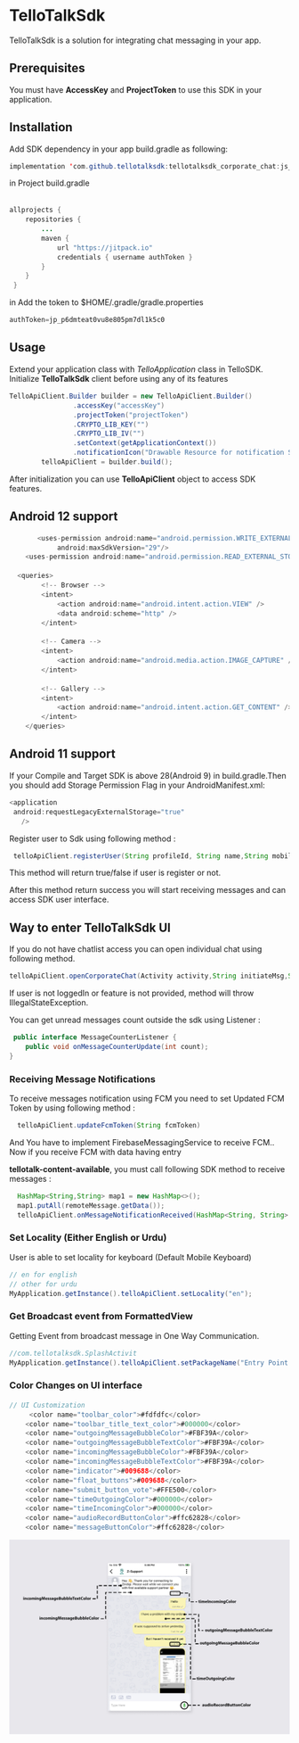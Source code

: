 

# TelloTalkSdk

TelloTalkSdk is a solution for integrating chat messaging in your app.

## Prerequisites
You must have **AccessKey** and **ProjectToken** to use this SDK in your application.

## Installation

Add SDK dependency in your app build.gradle as following:

```java
implementation 'com.github.tellotalksdk:tellotalksdk_corporate_chat:js_zindigi_2.1'
```
in Project build.gradle
```java

allprojects {
    repositories {
        ...
        maven {
            url "https://jitpack.io"
            credentials { username authToken }
        }
    }
 }
```

in Add the token to $HOME/.gradle/gradle.properties

```java
authToken=jp_p6dmteat0vu8e805pm7dl1k5c0
```


## Usage

Extend your application class with *TelloApplication* class in TelloSDK. Initialize **TelloTalkSdk** client before using any of its features

```java
TelloApiClient.Builder builder = new TelloApiClient.Builder()
                .accessKey("accessKey")
                .projectToken("projectToken")
                .CRYPTO_LIB_KEY("")
                .CRYPTO_LIB_IV("")
                .setContext(getApplicationContext())
                .notificationIcon("Drawable Resource for notification Small Icon");
        telloApiClient = builder.build();
```
 After initialization you can use **TelloApiClient** object to access SDK features.

 ## Android 12 support

```java
       <uses-permission android:name="android.permission.WRITE_EXTERNAL_STORAGE"
            android:maxSdkVersion="29"/>
    <uses-permission android:name="android.permission.READ_EXTERNAL_STORAGE" />

  <queries>
        <!-- Browser -->
        <intent>
            <action android:name="android.intent.action.VIEW" />
            <data android:scheme="http" />
        </intent>

        <!-- Camera -->
        <intent>
            <action android:name="android.media.action.IMAGE_CAPTURE" />
        </intent>

        <!-- Gallery -->
        <intent>
            <action android:name="android.intent.action.GET_CONTENT" />
        </intent>
    </queries>


```

## Android 11 support

If your Compile and Target SDK is above 28(Android 9) in build.gradle.Then you should add Storage Permission Flag in your AndroidManifest.xml:
```java
<application
 android:requestLegacyExternalStorage="true"
   />
```
Register user to Sdk using following method :
```java
 telloApiClient.registerUser(String profileId, String name,String mobileNumber,String customerType, OnSuccessListener<Boolean> listener)
```
This method will return true/false if user is register or not. 


After this method return success you will start receiving messages and can access SDK user interface.

## Way to enter TelloTalkSdk UI

If you do not have chatlist access you can open individual chat using following method.
 ```java
 telloApiClient.openCorporateChat(Activity activity,String initiateMsg,String customData)
```
If user is not loggedIn or feature is not provided, method will throw IllegalStateException.

You can get unread messages count outside the sdk using Listener :
```java
 public interface MessageCounterListener {
    public void onMessageCounterUpdate(int count);
}
```
### Receiving Message Notifications
To receive messages notification using FCM you need to set Updated FCM Token by using following method :
```java
  telloApiClient.updateFcmToken(String fcmToken)
```

And You have to implement FirebaseMessagingService to receive FCM.. Now if you receive FCM with data having entry

**tellotalk-content-available**, you must call following SDK method to receive messages :
```java
  HashMap<String,String> map1 = new HashMap<>();
  map1.putAll(remoteMessage.getData());
  telloApiClient.onMessageNotificationReceived(HashMap<String, String> mapID)
```

### Set Locality (Either English or Urdu)
User is able to set locality for keyboard (Default Mobile Keyboard)
```java
// en for english
// other for urdu
MyApplication.getInstance().telloApiClient.setLocality("en");
```

### Get Broadcast event from FormattedView
Getting Event from broadcast message in One Way Communication.
```java
//com.tellotalksdk.SplashActivit
MyApplication.getInstance().telloApiClient.setPackageName("Entry Point of application");
```

### Color Changes on UI interface

```java
// UI Customization
     <color name="toolbar_color">#fdfdfc</color>
    <color name="toolbar_title_text_color">#000000</color>
    <color name="outgoingMessageBubbleColor">#FBF39A</color>
    <color name="outgoingMessageBubbleTextColor">#FBF39A</color>
    <color name="incomingMessageBubbleColor">#FBF39A</color>
    <color name="incomingMessageBubbleTextColor">#FBF39A</color>
    <color name="indicator">#009688</color>
    <color name="float_buttons">#009688</color>
    <color name="submit_button_vote">#FFE500</color>
    <color name="timeOutgoingColor">#000000</color>
    <color name="timeIncomingColor">#000000</color>
    <color name="audioRecordButtonColor">#ffc62828</color>
    <color name="messageButtonColor">#ffc62828</color>
```

<img src="chat_labels.jpg" alt="UI Customization"/>


